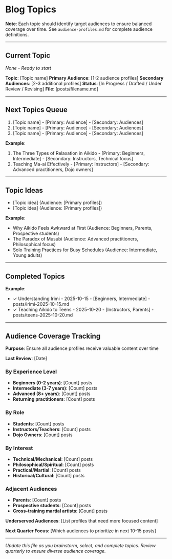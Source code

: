 # Blog Topics

**Note**: Each topic should identify target audiences to ensure balanced coverage over time. See `audience-profiles.md` for complete audience definitions.

---

## Current Topic
<!-- The topic you're currently working on -->
*None - Ready to start*

**Topic**: [Topic name]
**Primary Audience**: [1-2 audience profiles]
**Secondary Audiences**: [2-3 additional profiles]
**Status**: [In Progress / Drafted / Under Review / Revising]
**File**: [posts/filename.md]

---

## Next Topics Queue
<!-- Topics you want to write about, in priority order -->
<!-- Format: Topic - Primary audience(s) - Secondary audiences -->

1. [Topic name] - [Primary: Audience] - [Secondary: Audiences]
2. [Topic name] - [Primary: Audience] - [Secondary: Audiences]
3. [Topic name] - [Primary: Audience] - [Secondary: Audiences]

**Example**:
1. The Three Types of Relaxation in Aikido - [Primary: Beginners, Intermediate] - [Secondary: Instructors, Technical focus]
2. Teaching Ma-ai Effectively - [Primary: Instructors] - [Secondary: Advanced practitioners, Dojo owners]

---

## Topic Ideas
<!-- Ideas for future blog posts - include potential audiences -->
<!-- Format: Topic idea (Audience: primary audiences) -->

- [Topic idea] (Audience: [Primary profiles])
- [Topic idea] (Audience: [Primary profiles])

**Example**:
- Why Aikido Feels Awkward at First (Audience: Beginners, Parents, Prospective students)
- The Paradox of Musubi (Audience: Advanced practitioners, Philosophical focus)
- Solo Training Practices for Busy Schedules (Audience: Intermediate, Young adults)

---

## Completed Topics
<!-- Archive of completed blog posts with audiences served -->
<!-- Format: ✓ Topic - Date completed - Primary audience(s) - File -->

**Example**:
- ✓ Understanding Irimi - 2025-10-15 - [Beginners, Intermediate] - posts/irimi-2025-10-15.md
- ✓ Teaching Aikido to Teens - 2025-10-20 - [Instructors, Parents] - posts/teens-2025-10-20.md

---

## Audience Coverage Tracking

**Purpose**: Ensure all audience profiles receive valuable content over time

**Last Review**: [Date]

### By Experience Level
- **Beginners (0-2 years)**: [Count] posts
- **Intermediate (3-7 years)**: [Count] posts
- **Advanced (8+ years)**: [Count] posts
- **Returning practitioners**: [Count] posts

### By Role
- **Students**: [Count] posts
- **Instructors/Teachers**: [Count] posts
- **Dojo Owners**: [Count] posts

### By Interest
- **Technical/Mechanical**: [Count] posts
- **Philosophical/Spiritual**: [Count] posts
- **Practical/Martial**: [Count] posts
- **Historical/Cultural**: [Count] posts

### Adjacent Audiences
- **Parents**: [Count] posts
- **Prospective students**: [Count] posts
- **Cross-training martial artists**: [Count] posts

**Underserved Audiences**: [List profiles that need more focused content]

**Next Quarter Focus**: [Which audiences to prioritize in next 10-15 posts]

---

*Update this file as you brainstorm, select, and complete topics. Review quarterly to ensure diverse audience coverage.*
